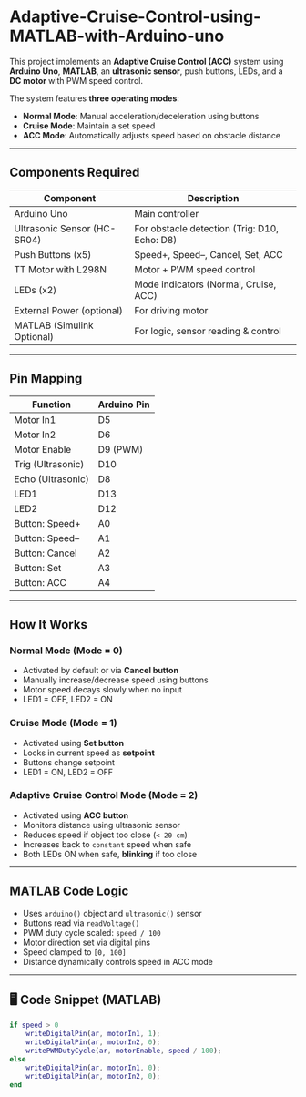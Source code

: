 # Adaptive-Cruise-Control-using-MATLAB-with-Arduino-uno


This project implements an **Adaptive Cruise Control (ACC)** system using **Arduino Uno**, **MATLAB**, an **ultrasonic sensor**, push buttons, LEDs, and a **DC motor** with PWM speed control.

The system features **three operating modes**:
- **Normal Mode**: Manual acceleration/deceleration using buttons
- **Cruise Mode**: Maintain a set speed
- **ACC Mode**: Automatically adjusts speed based on obstacle distance

---

## Components Required

| Component                 | Description                        |
|--------------------------|------------------------------------|
| Arduino Uno              | Main controller                    |
| Ultrasonic Sensor (HC-SR04)| For obstacle detection (Trig: D10, Echo: D8) |
| Push Buttons (x5)        | Speed+, Speed–, Cancel, Set, ACC  |
| TT Motor with L298N      | Motor + PWM speed control          |
| LEDs (x2)                | Mode indicators (Normal, Cruise, ACC) |
| External Power (optional)| For driving motor                  |
| MATLAB (Simulink Optional)| For logic, sensor reading & control |

---

## Pin Mapping

| Function        | Arduino Pin |
|----------------|-------------|
| Motor In1      | D5          |
| Motor In2      | D6          |
| Motor Enable   | D9 (PWM)    |
| Trig (Ultrasonic) | D10     |
| Echo (Ultrasonic) | D8      |
| LED1           | D13         |
| LED2           | D12         |
| Button: Speed+ | A0          |
| Button: Speed– | A1          |
| Button: Cancel | A2          |
| Button: Set    | A3          |
| Button: ACC    | A4          |

---

##  How It Works

###  Normal Mode (Mode = 0)
- Activated by default or via **Cancel button**
- Manually increase/decrease speed using buttons
- Motor speed decays slowly when no input
- LED1 = OFF, LED2 = ON

###  Cruise Mode (Mode = 1)
- Activated using **Set button**
- Locks in current speed as **setpoint**
- Buttons change setpoint
- LED1 = ON, LED2 = OFF

###  Adaptive Cruise Control Mode (Mode = 2)
- Activated using **ACC button**
- Monitors distance using ultrasonic sensor
- Reduces speed if object too close (`< 20 cm`)
- Increases back to `constant` speed when safe
- Both LEDs ON when safe, **blinking** if too close

---

##  MATLAB Code Logic

- Uses `arduino()` object and `ultrasonic()` sensor
- Buttons read via `readVoltage()`
- PWM duty cycle scaled: `speed / 100`
- Motor direction set via digital pins
- Speed clamped to `[0, 100]`
- Distance dynamically controls speed in ACC mode

---

## 🖥 Code Snippet (MATLAB)

```matlab
if speed > 0
    writeDigitalPin(ar, motorIn1, 1);
    writeDigitalPin(ar, motorIn2, 0);
    writePWMDutyCycle(ar, motorEnable, speed / 100);
else
    writeDigitalPin(ar, motorIn1, 0);
    writeDigitalPin(ar, motorIn2, 0);
end

